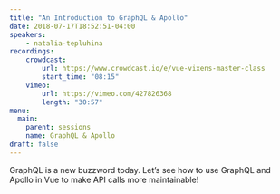 ```yaml
---
title: "An Introduction to GraphQL & Apollo"
date: 2018-07-17T18:52:51-04:00
speakers:
    - natalia-tepluhina
recordings:
    crowdcast:
        url: https://www.crowdcast.io/e/vue-vixens-master-class
        start_time: "08:15"
    vimeo:
        url: https://vimeo.com/427826368
        length: "30:57"
menu:
  main:
    parent: sessions
    name: GraphQL & Apollo
draft: false
---
```


GraphQL is a new buzzword today. Let’s see how to use GraphQL and Apollo in Vue to make API calls more maintainable!